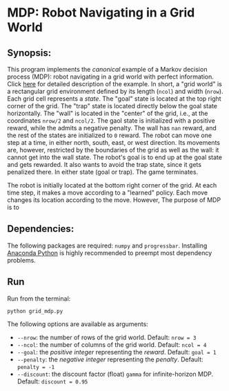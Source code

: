 # MDP: Robot Navigating in a Grid World

## Synopsis:
This program implements the *canonical* example of a Markov decision process (MDP): robot navigating in a grid world with perfect information. Click [here](http://artint.info/html/ArtInt_224.html#gridworld-fig) for detailed description of the example. In short, a "grid world" is a rectangular grid environment defined by its length (`ncol`) and width (`nrow`). Each grid cell represents a *state*. The "goal" state is located at the top right corner of the grid. The "trap" state is located directly below the goal state horizontally. The "wall" is located in the "center" of the grid, i.e., at the coordinates `nrow/2` and `ncol/2`. The gaol state is initialized with a positive reward, while the admits a negative penalty. The wall has `nan` reward, and the rest of the states are initialized to `0` reward. The robot can move one step at a time, in either north, south, east, or west direction. Its movements are, however, restricted by the boundaries of the grid as well as the wall: it cannot get into the wall state. The robot's goal is to end up at the goal state and gets rewarded. It also wants to avoid the trap state, since it gets penalized there. In either state (goal or trap). The game terminates. 

The robot is initially located at the bottom right corner of the grid. At each time step, it makes a move according to a "learned" policy. Each move changes its location according to the move. However, The purpose of MDP is to 

## Dependencies:
The following packages are required: `numpy` and `progressbar`. Installing [Anaconda Python](https://www.continuum.io/downloads) is highly recommended to preempt most dependency problems.

## Run

Run from the terminal:

`python grid_mdp.py`

The following options are available as arguments:
- `--nrow`: the number of rows of the grid world. Default: `nrow = 3`
- `--ncol`: the number of columns of the grid world. Default: `ncol = 4`
- `--goal`: the *positive integer* representing the *reward*. Default: `goal = 1`
- `--penalty`: the *negative integer* representing the *penalty*. Default: `penalty = -1`
- `--discount`: the discount factor (float) `gamma` for infinite-horizon MDP. Default: `discount = 0.95`
